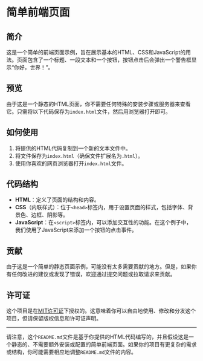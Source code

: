 # 简单前端页面  
  
## 简介  
  
这是一个简单的前端页面示例，旨在展示基本的HTML、CSS和JavaScript的用法。页面包含了一个标题、一段文本和一个按钮，按钮点击后会弹出一个警告框显示“你好，世界！”。  
  
## 预览  
  
由于这是一个静态的HTML页面，你不需要任何特殊的安装步骤或服务器来查看它。只需将以下代码保存为`index.html`文件，然后用浏览器打开即可。  
  
## 如何使用  
  
1. 将提供的HTML代码复制到一个新的文本文件中。  
2. 将文件保存为`index.html`（确保文件扩展名为`.html`）。  
3. 使用你喜欢的网页浏览器打开`index.html`文件。  
  
## 代码结构  
  
- **HTML**：定义了页面的结构和内容。  
- **CSS**（内联样式）：位于`<head>`标签内，用于设置页面的样式，包括字体、背景色、边框、阴影等。  
- **JavaScript**：在`<script>`标签内，可以添加交互性的功能。在这个例子中，我们使用了JavaScript来添加一个按钮的点击事件。  
  
## 贡献  
  
由于这是一个简单的静态页面示例，可能没有太多需要贡献的地方。但是，如果你有任何改进的建议或发现了错误，欢迎通过提交问题或拉取请求来贡献。  
  
## 许可证  
  
这个项目是在[MIT许可证](https://opensource.org/licenses/MIT)下授权的。这意味着你可以自由地使用、修改和分发这个项目，但请保留版权信息和许可证声明。  
  
---  
  
请注意，这个`README.md`文件是基于你提供的HTML代码编写的，并且假设这是一个静态的、不需要额外安装或配置的简单前端页面。如果你的项目有更复杂的需求或结构，你可能需要相应地调整`README.md`文件的内容。
